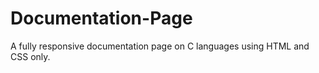 # Documentation-Page

A fully responsive documentation page on C languages using HTML and CSS only.

